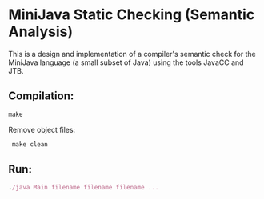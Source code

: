 # MiniJava Static Checking (Semantic Analysis)
This is a design and implementation of a compiler's semantic check for the MiniJava language (a small subset of Java) using the tools JavaCC and JTB.

 ##  Compilation: 
  ``` Ruby
  make
```
Remove object files: 
 ``` Ruby
  make clean
```
 ##  Run:
  ``` Ruby
./java Main filename filename filename ...


